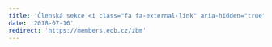 ```yaml
---
title: 'Členská sekce <i class="fa fa-external-link" aria-hidden="true"></i>'
date: '2018-07-10'
redirect: 'https://members.eob.cz/zbm'
---
```


